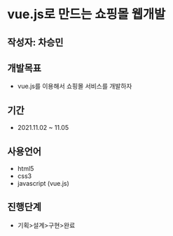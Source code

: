 # vue.js로 만드는 쇼핑몰 웹개발

## 작성자: 차승민

## 개발목표 
- vue.js를 이용해서 쇼핑몰 서비스를 개발하자

## 기간
- 2021.11.02 ~ 11.05 

## 사용언어
- html5
- css3
- javascript (vue.js)

## 진행단계
- 기획>설계>구현>완료
